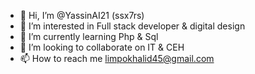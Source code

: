 - 👋 Hi, I’m @YassinAI21 (ssx7rs) 
- 👀 I’m interested in Full stack developer & digital design 
- 🌱 I’m currently learning Php & Sql 
- 💞️ I’m looking to collaborate on IT & CEH 
- 📫 How to reach me limpokhalid45@gmail.com


<!---
YassinAI21/YassinAI21 is a ✨ special ✨ repository because its `README.md` (this file) appears on your GitHub profile.
You can click the Preview link to take a look at your changes.
--->
